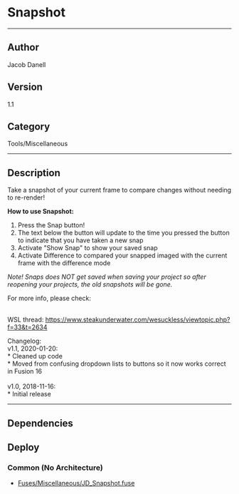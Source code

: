 # Snapshot
___

## Author
Jacob Danell

## Version
1.1

## Category
Tools/Miscellaneous

___

## Description
<p>Take a snapshot of your current frame to compare changes without needing to re-render!</p>

<p><strong>How to use Snapshot:</strong>
<ol>
	<li>Press the Snap button!</li>
	<li>The text below the button will update to the time you pressed the button to indicate that you have taken a new snap</li>
	<li>Activate "Show Snap" to show your saved snap</li>
	<li>Activate Difference to compared your snapped imaged with the current frame with the difference mode</li>
</ol>
</p>

<p><i>Note! Snaps does NOT get saved when saving your project so after reopening your projects, the old snapshots will be gone.</i></p>

<p>For more info, please check:</p>

<br>WSL thread: <a href="https://www.steakunderwater.com/wesuckless/viewtopic.php?f=33&t=2634">https://www.steakunderwater.com/wesuckless/viewtopic.php?f=33&t=2634</a></br>

<p>
Changelog: <br />
v1.1, 2020-01-20: <br />
* Cleaned up code <br />
* Moved from confusing dropdown lists to buttons so it now works correct in Fusion 16 <br />
<br />
v1.0, 2018-11-16: <br />
* Initial release
</p>

___

## Dependencies

## Deploy

### Common (No Architecture)

<ul>
<li><a href="https://gitlab.com/WeSuckLess/Reactor/-/blob/master/Atoms/com.JacobDanell.Snapshot/Fuses/Miscellaneous/JD_Snapshot.fuse?ref_type=heads">Fuses/Miscellaneous/JD_Snapshot.fuse</a></li>
</ul>
